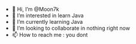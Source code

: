 - 👋 Hi, I’m @Moon7k
- 👀 I’m interested in learn Java
- 🌱 I’m currently learning Java
- 💞️ I’m looking to collaborate in nothing right now
- 📫 How to reach me : you dont

<!---
Moon7k/Moon7k is a ✨ special ✨ repository because its `README.md` (this file) appears on your GitHub profile.
You can click the Preview link to take a look at your changes.
--->
